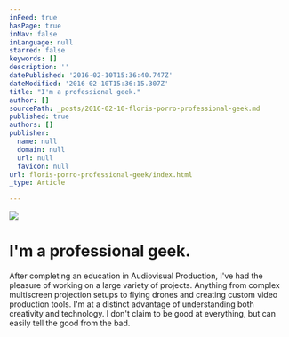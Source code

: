 ```yaml
---
inFeed: true
hasPage: true
inNav: false
inLanguage: null
starred: false
keywords: []
description: ''
datePublished: '2016-02-10T15:36:40.747Z'
dateModified: '2016-02-10T15:36:15.307Z'
title: "I'm a professional geek."
author: []
sourcePath: _posts/2016-02-10-floris-porro-professional-geek.md
published: true
authors: []
publisher:
  name: null
  domain: null
  url: null
  favicon: null
url: floris-porro-professional-geek/index.html
_type: Article

---
```

![](https://the-grid-user-content.s3-us-west-2.amazonaws.com/d5dddf5a-ea20-4b2b-9314-7dac6df6d4b1.JPG)

# I'm a professional geek.

After completing an education in Audiovisual Production, I've had the pleasure of working on a large variety of projects. Anything from complex multiscreen projection setups to flying drones and creating custom video production tools. I'm at a distinct advantage of understanding both creativity and technology. I don't claim to be good at everything, but can easily tell the good from the bad.